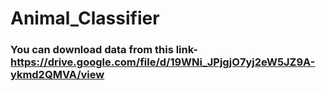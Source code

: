 # Animal_Classifier
### You can download data from this link-https://drive.google.com/file/d/19WNi_JPjgjO7yj2eW5JZ9A-ykmd2QMVA/view
